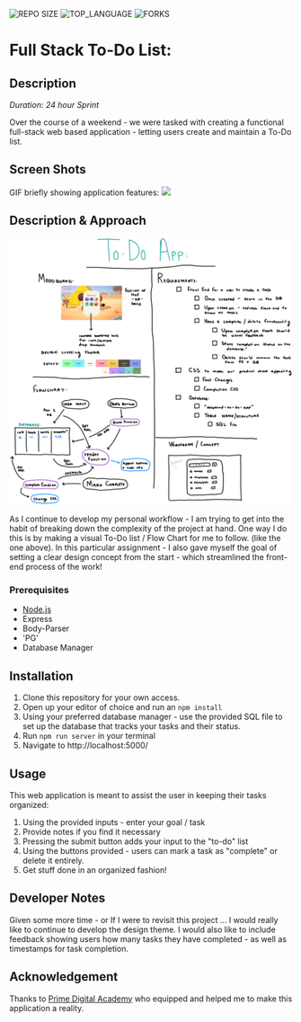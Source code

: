 




![REPO SIZE](https://img.shields.io/github/repo-size/blakesmithmn/weekend-sql-to-do-list?style=flat-square)
![TOP_LANGUAGE](https://img.shields.io/github/languages/top/blakesmithmn/weekend-sql-to-do-list?style=flat-square)
![FORKS](https://img.shields.io/github/forks/blakesmithmn/weekend-sql-to-do-list?style=social)


# Full Stack To-Do List:

## Description

_Duration: 24 hour Sprint_

Over the course of a weekend - we were tasked with creating a functional full-stack web based application - letting users create and maintain a To-Do list. 


## Screen Shots

GIF briefly showing application features:
![](demo.gif)


## Description & Approach
![](concept.png)

As I continue to develop my personal workflow - I am trying to get into the habit of breaking down the complexity of the project at hand. One way I do this is by making a visual To-Do list / Flow Chart for me to follow. (like the one above). 
In this particular assignment - I also gave myself the goal of setting a clear design concept from the start - which streamlined the front-end process of the work!



### Prerequisites
- [Node.js](https://nodejs.org/en/)
- Express 
- Body-Parser
- 'PG'
- Database Manager

## Installation
1. Clone this repository for your own access.
2. Open up your editor of choice and run an `npm install`
3. Using your preferred database manager - use the provided SQL file to set up the database that tracks your tasks and their status. 
4. Run `npm run server` in your terminal
5. Navigate to http://localhost:5000/

## Usage
This web application is meant to assist the user in keeping their tasks organized:
 1. Using the provided inputs - enter your goal / task
 3. Provide notes if you find it necessary
 4. Pressing the submit button adds your input to the "to-do" list
 5. Using the buttons provided - users can mark a task as "complete" or delete it entirely.
 6. Get stuff done in an organized fashion!

## Developer Notes

Given some more time - or If I were to revisit this project ... I would really like to continue to develop the design theme. I would also like to include feedback showing users how many tasks they have completed - as well as timestamps for task completion.

## Acknowledgement
Thanks to [Prime Digital Academy](www.primeacademy.io) who equipped and helped me to make this application a reality.
